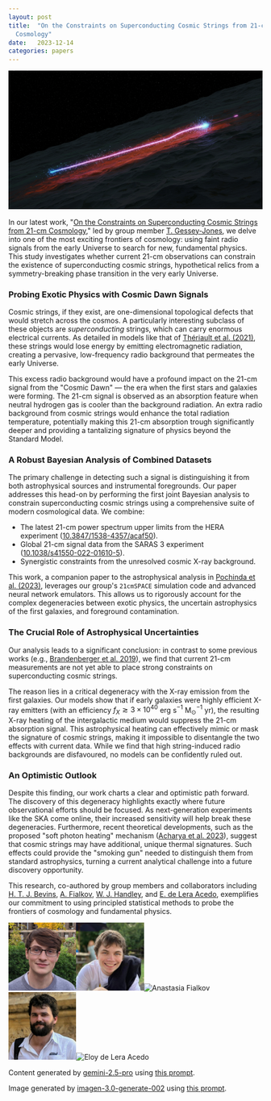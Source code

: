 ```yaml
---
layout: post
title:  "On the Constraints on Superconducting Cosmic Strings from 21-cm
  Cosmology"
date:   2023-12-14
categories: papers
---
```

![AI generated image](/assets/images/posts/2023-12-14-2312.08828.png)

<!-- BEGINNING OF GENERATED POST -->
In our latest work, "[On the Constraints on Superconducting Cosmic Strings from 21-cm Cosmology](https://arxiv.org/abs/2312.08828)," led by group member [T. Gessey-Jones](https://www.cavendishradiocosmology.com/), we delve into one of the most exciting frontiers of cosmology: using faint radio signals from the early Universe to search for new, fundamental physics. This study investigates whether current 21-cm observations can constrain the existence of superconducting cosmic strings, hypothetical relics from a symmetry-breaking phase transition in the very early Universe.

### Probing Exotic Physics with Cosmic Dawn Signals

Cosmic strings, if they exist, are one-dimensional topological defects that would stretch across the cosmos. A particularly interesting subclass of these objects are *superconducting* strings, which can carry enormous electrical currents. As detailed in models like that of [Thériault et al. (2021)](https://doi.org/10.1088/1475-7516/2021/10/046), these strings would lose energy by emitting electromagnetic radiation, creating a pervasive, low-frequency radio background that permeates the early Universe.

This excess radio background would have a profound impact on the 21-cm signal from the "Cosmic Dawn" — the era when the first stars and galaxies were forming. The 21-cm signal is observed as an absorption feature when neutral hydrogen gas is cooler than the background radiation. An extra radio background from cosmic strings would enhance the total radiation temperature, potentially making this 21-cm absorption trough significantly deeper and providing a tantalizing signature of physics beyond the Standard Model.

### A Robust Bayesian Analysis of Combined Datasets

The primary challenge in detecting such a signal is distinguishing it from both astrophysical sources and instrumental foregrounds. Our paper addresses this head-on by performing the first joint Bayesian analysis to constrain superconducting cosmic strings using a comprehensive suite of modern cosmological data. We combine:
*   The latest 21-cm power spectrum upper limits from the HERA experiment ([10.3847/1538-4357/acaf50](https://doi.org/10.3847/1538-4357/acaf50)).
*   Global 21-cm signal data from the SARAS 3 experiment ([10.1038/s41550-022-01610-5](https://doi.org/10.1038/s41550-022-01610-5)).
*   Synergistic constraints from the unresolved cosmic X-ray background.

This work, a companion paper to the astrophysical analysis in [Pochinda et al. (2023)](https://arxiv.org/abs/2312.08095), leverages our group's `21cmSPACE` simulation code and advanced neural network emulators. This allows us to rigorously account for the complex degeneracies between exotic physics, the uncertain astrophysics of the first galaxies, and foreground contamination.

### The Crucial Role of Astrophysical Uncertainties

Our analysis leads to a significant conclusion: in contrast to some previous works (e.g., [Brandenberger et al. 2019](https://doi.org/10.1088/1475-7516/2019/09/009)), we find that current 21-cm measurements are not yet able to place strong constraints on superconducting cosmic strings.

The reason lies in a critical degeneracy with the X-ray emission from the first galaxies. Our models show that if early galaxies were highly efficient X-ray emitters (with an efficiency $f_X \gtrsim 3 \times 10^{40}$ erg s$^{-1}$ M$_{\odot}^{-1}$ yr), the resulting X-ray heating of the intergalactic medium would suppress the 21-cm absorption signal. This astrophysical heating can effectively mimic or mask the signature of cosmic strings, making it impossible to disentangle the two effects with current data. While we find that high string-induced radio backgrounds are disfavoured, no models can be confidently ruled out.

### An Optimistic Outlook

Despite this finding, our work charts a clear and optimistic path forward. The discovery of this degeneracy highlights exactly where future observational efforts should be focused. As next-generation experiments like the SKA come online, their increased sensitivity will help break these degeneracies. Furthermore, recent theoretical developments, such as the proposed "soft photon heating" mechanism ([Acharya et al. 2023](https://doi.org/10.1093/mnras/stad1540)), suggest that cosmic strings may have additional, unique thermal signatures. Such effects could provide the "smoking gun" needed to distinguish them from standard astrophysics, turning a current analytical challenge into a future discovery opportunity.

This research, co-authored by group members and collaborators including [H. T. J. Bevins](https://htjb.github.io/), [A. Fialkov](https://www.ast.cam.ac.uk/people/Anastasia.Fialkov), [W. J. Handley](https://willhandley.co.uk), and [E. de Lera Acedo](https://www.phy.cam.ac.uk/directory/dr-eloy-de-lera-acedo), exemplifies our commitment to using principled statistical methods to probe the frontiers of cosmology and fundamental physics.
<!-- END OF GENERATED POST -->

<img src="/assets/group/images/thomas_gessey-jones.jpg" alt="Thomas Gessey-Jones" style="width: auto; height: 14vw;"><img src="/assets/group/images/harry_bevins.jpg" alt="Harry Bevins" style="width: auto; height: 14vw;"><img src="https://www.ast.cam.ac.uk/sites/default/files/styles/inline/public/anastasia-fialkov-20180213-sq2.jpg?itok=am4DF9YQ" alt="Anastasia Fialkov" style="width: auto; height: 14vw;"><img src="/assets/group/images/will_handley.jpg" alt="Will Handley" style="width: auto; height: 14vw;"><img src="https://www.astro.phy.cam.ac.uk/sites/default/files/styles/inline/public/images/profile/headshotlow.jpg?itok=RMrJ4zTa" alt="Eloy de Lera Acedo" style="width: auto; height: 14vw;">

Content generated by [gemini-2.5-pro](https://deepmind.google/technologies/gemini/) using [this prompt](/prompts/content/2023-12-14-2312.08828.txt).

Image generated by [imagen-3.0-generate-002](https://deepmind.google/technologies/gemini/) using [this prompt](/prompts/images/2023-12-14-2312.08828.txt).

